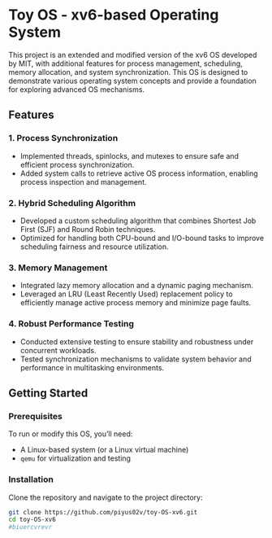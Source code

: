 # Toy OS - xv6-based Operating System

This project is an extended and modified version of the xv6 OS developed by MIT, with additional features for process management, scheduling, memory allocation, and system synchronization. This OS is designed to demonstrate various operating system concepts and provide a foundation for exploring advanced OS mechanisms.

## Features

### 1. **Process Synchronization**
   - Implemented threads, spinlocks, and mutexes to ensure safe and efficient process synchronization.
   - Added system calls to retrieve active OS process information, enabling process inspection and management.

### 2. **Hybrid Scheduling Algorithm**
   - Developed a custom scheduling algorithm that combines Shortest Job First (SJF) and Round Robin techniques.
   - Optimized for handling both CPU-bound and I/O-bound tasks to improve scheduling fairness and resource utilization.

### 3. **Memory Management**
   - Integrated lazy memory allocation and a dynamic paging mechanism.
   - Leveraged an LRU (Least Recently Used) replacement policy to efficiently manage active process memory and minimize page faults.

### 4. **Robust Performance Testing**
   - Conducted extensive testing to ensure stability and robustness under concurrent workloads.
   - Tested synchronization mechanisms to validate system behavior and performance in multitasking environments.

## Getting Started

### Prerequisites
To run or modify this OS, you’ll need:
- A Linux-based system (or a Linux virtual machine)
- `qemu` for virtualization and testing

### Installation
Clone the repository and navigate to the project directory:
```bash
git clone https://github.com/piyus02v/toy-OS-xv6.git
cd toy-OS-xv6
#biuercvrevr


